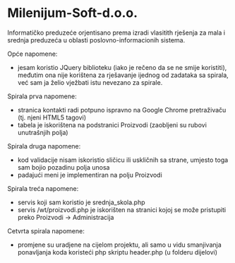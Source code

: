 # Milenijum-Soft-d.o.o.
Informatičko preduzeće orjentisano prema izradi vlasitith rješenja za mala i srednja preduzeća u oblasti poslovno-informacionih sistema.

Opće napomene:
- jesam koristio JQuery biblioteku (iako je rečeno da se ne smije koristiti), međutim ona nije korištena za rješavanje ijednog od zadataka sa spirala, već sam ja želio vježbati istu nevezano za spirale.

Spirala prva napomene:
- stranica kontakti radi potpuno ispravno na Google Chrome pretraživaču (tj. njeni HTML5 tagovi)
- tabela je iskorištena na podstranici Proizvodi (zaobljeni su rubovi unutrašnjih polja)

Spirala druga napomene:
- kod validacije nisam iskoristio sličicu ili uskličnih sa strane, umjesto toga sam bojio pozadinu polja unosa
- padajući meni je implementiran na polju Proizvodi

Spirala treća napomene:
- servis koji sam koristio je srednja_skola.php
- servis /wt/proizvodi.php je iskorišten na stranici kojoj se može pristupiti preko Proizvodi -> Administracija

Cetvrta spirala napomene:
- promjene su uradjene na cijelom projektu, ali samo u vidu smanjivanja ponavljanja koda koristeći php skriptu header.php (u folderu dijelovi)